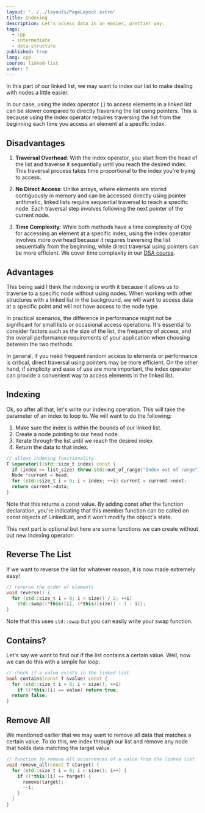 ```yaml
---
layout: '../../layouts/PageLayout.astro'
title: Indexing
description: Let's access data in an easier, prettier way.
tags:
  - cpp
  - intermediate
  - data-structure
published: true
lang: cpp
course: linked-list
order: 7
---
```


In this part of our linked list, we may want to index our list to make dealing with nodes a little easier.

In our case, using the index operator `[]` to access elements in a linked list can be slower compared to directly traversing the list using pointers. This is because using the index operator requires traversing the list from the beginning each time you access an element at a specific index.

## Disadvantages
1. **Traversal Overhead**: With the index operator, you start from the head of the list and traverse it sequentially until you reach the desired index. This traversal process takes time proportional to the index you're trying to access.

2. **No Direct Access**: Unlike arrays, where elements are stored contiguously in memory and can be accessed directly using pointer arithmetic, linked lists require sequential traversal to reach a specific node. Each traversal step involves following the next pointer of the current node.

3. **Time Complexity**: While both methods have a time complexity of O(n) for accessing an element at a specific index, using the index operator involves more overhead because it requires traversing the list sequentially from the beginning, while direct traversal using pointers can be more efficient. We cover time complexity in our [DSA course](https://codesantacruz.com/courses/cpp/dsa/complexity).

## Advantages
This being said I think the indexing is worth it because it allows us to traverse to a specific node without using nodes. When working with other structures with a linked list in the background, we will want to access data at a specific point and will not have access to the node type.

In practical scenarios, the difference in performance might not be significant for small lists or occasional access operations. It's essential to consider factors such as the size of the list, the frequency of access, and the overall performance requirements of your application when choosing between the two methods.

In general, if you need frequent random access to elements or performance is critical, direct traversal using pointers may be more efficient. On the other hand, if simplicity and ease of use are more important, the index operator can provide a convenient way to access elements in the linked list.

## Indexing
Ok, so after all that, let's write our indexing operation. This will take the parameter of an index to loop to. We will want to do the following:
1. Make sure the index is within the bounds of our linked list.
2. Create a node pointing to our head node.
3. Iterate through the list until we reach the desired index
4. Return the data to that index.
```cpp
// allows indexing functionality
T &operator[](std::size_t index) const {
  if (index >= list_size) throw std::out_of_range("Index out of range");
  Node *current = head;
  for (std::size_t i = 0; i < index; ++i) current = current->next;
  return current->data;
}
```

Note that this returns a const value. By adding const after the function declaration, you're indicating that this member function can be called on const objects of LinkedList, and it won't modify the object's state.

This next part is optional but here are some functions we can create without out new indexing operator:

## Reverse The List
If we want to reverse the list for whatever reason, it is now made extremely easy!
```cpp
// reverse the order of elements
void reverse() {
  for (std::size_t i = 0; i < size() / 2; ++i)
    std::swap((*this)[i], (*this)[size() - 1 - i]);
}
```
Note that this uses `std::swap` but you can easily write your swap function.

## Contains?
Let's say we want to find out if the list contains a certain value. Well, now we can do this with a simple for loop.
```cpp
// check if a value exists in the linked list
bool contains(const T &value) const {
  for (std::size_t i = 0; i < size(); ++i)
    if ((*this)[i] == value) return true;
  return false;
}
```

## Remove All
We mentioned earlier that we may want to remove all data that matches a certain value. To do this, we index through our list and remove any node that holds data matching the target value.

```cpp
// function to remove all occurrences of a value from the linked list
void remove_all(const T &target) {
  for (std::size_t i = 0; i < size(); i++) {
    if ((*this)[i] == target) {
      remove(target);
      --i;
    }
  }
}
```